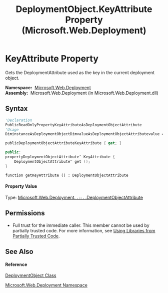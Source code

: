 ﻿---
title: DeploymentObject.KeyAttribute Property  (Microsoft.Web.Deployment)
TOCTitle: KeyAttribute Property
ms:assetid: P:Microsoft.Web.Deployment.DeploymentObject.KeyAttribute
ms:mtpsurl: https://msdn.microsoft.com/en-us/library/microsoft.web.deployment.deploymentobject.keyattribute(v=VS.90)
ms:contentKeyID: 20208967
ms.date: 05/02/2012
mtps_version: v=VS.90
f1_keywords:
- Microsoft.Web.Deployment.DeploymentObject.KeyAttribute
- Microsoft.Web.Deployment.DeploymentObject.get_KeyAttribute
dev_langs:
- CSharp
- JScript
- VB
- c++
api_location:
- Microsoft.Web.Deployment.dll
api_name:
- Microsoft.Web.Deployment.DeploymentObject.get_KeyAttribute
- Microsoft.Web.Deployment.DeploymentObject.KeyAttribute
api_type:
- Managed
topic_type:
- apiref
- kbSyntax
product_family_name: VS
ROBOTS: INDEX,FOLLOW
---

# KeyAttribute Property

Gets the DeploymentAttribute used as the key in the current deployment object.

**Namespace:**  [Microsoft.Web.Deployment](microsoft-web-deployment-namespace.md)  
**Assembly:**  Microsoft.Web.Deployment (in Microsoft.Web.Deployment.dll)

## Syntax

``` vb
'Declaration
PublicReadOnlyPropertyKeyAttributeAsDeploymentObjectAttribute
'Usage
DiminstanceAsDeploymentObjectDimvalueAsDeploymentObjectAttributevalue = instance.KeyAttribute
```

``` csharp
publicDeploymentObjectAttributeKeyAttribute { get; }
```

``` c++
public:
propertyDeploymentObjectAttribute^ KeyAttribute {
    DeploymentObjectAttribute^ get ();
}
```

``` jscript
function getKeyAttribute () : DeploymentObjectAttribute
```

#### Property Value

Type: [Microsoft.Web.Deployment. . :: . .DeploymentObjectAttribute](deploymentobjectattribute-class-microsoft-web-deployment.md)  

## Permissions

  - Full trust for the immediate caller. This member cannot be used by partially trusted code. For more information, see [Using Libraries from Partially Trusted Code](https://msdn.microsoft.com/en-us/library/8skskf63\(v=vs.90\)).

## See Also

#### Reference

[DeploymentObject Class](deploymentobject-class-microsoft-web-deployment.md)

[Microsoft.Web.Deployment Namespace](microsoft-web-deployment-namespace.md)

